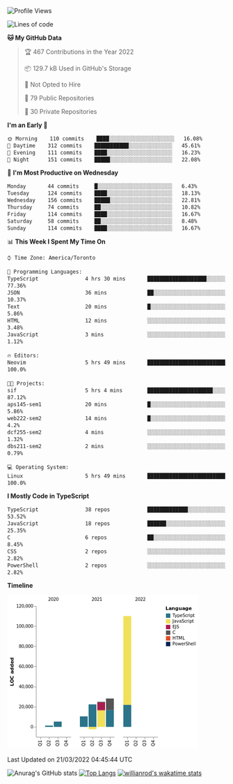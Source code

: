 <!--START_SECTION:waka-->
![Profile Views](http://img.shields.io/badge/Profile%20Views-16-blue)

![Lines of code](https://img.shields.io/badge/From%20Hello%20World%20I%27ve%20Written-200%20Thousand%20lines%20of%20code-blue)

**🐱 My GitHub Data** 

> 🏆 467 Contributions in the Year 2022
 > 
> 📦 129.7 kB Used in GitHub's Storage 
 > 
> 🚫 Not Opted to Hire
 > 
> 📜 79 Public Repositories 
 > 
> 🔑 30 Private Repositories  
 > 
**I'm an Early 🐤** 

```text
🌞 Morning    110 commits    ████░░░░░░░░░░░░░░░░░░░░░   16.08% 
🌆 Daytime    312 commits    ███████████░░░░░░░░░░░░░░   45.61% 
🌃 Evening    111 commits    ████░░░░░░░░░░░░░░░░░░░░░   16.23% 
🌙 Night      151 commits    █████░░░░░░░░░░░░░░░░░░░░   22.08%

```
📅 **I'm Most Productive on Wednesday** 

```text
Monday       44 commits     █░░░░░░░░░░░░░░░░░░░░░░░░   6.43% 
Tuesday      124 commits    ████░░░░░░░░░░░░░░░░░░░░░   18.13% 
Wednesday    156 commits    █████░░░░░░░░░░░░░░░░░░░░   22.81% 
Thursday     74 commits     ██░░░░░░░░░░░░░░░░░░░░░░░   10.82% 
Friday       114 commits    ████░░░░░░░░░░░░░░░░░░░░░   16.67% 
Saturday     58 commits     ██░░░░░░░░░░░░░░░░░░░░░░░   8.48% 
Sunday       114 commits    ████░░░░░░░░░░░░░░░░░░░░░   16.67%

```


📊 **This Week I Spent My Time On** 

```text
⌚︎ Time Zone: America/Toronto

💬 Programming Languages: 
TypeScript               4 hrs 30 mins       ███████████████████░░░░░░   77.36% 
JSON                     36 mins             ██░░░░░░░░░░░░░░░░░░░░░░░   10.37% 
Text                     20 mins             █░░░░░░░░░░░░░░░░░░░░░░░░   5.86% 
HTML                     12 mins             ░░░░░░░░░░░░░░░░░░░░░░░░░   3.48% 
JavaScript               3 mins              ░░░░░░░░░░░░░░░░░░░░░░░░░   1.12%

🔥 Editors: 
Neovim                   5 hrs 49 mins       █████████████████████████   100.0%

🐱‍💻 Projects: 
sif                      5 hrs 4 mins        █████████████████████░░░░   87.12% 
aps145-sem1              20 mins             █░░░░░░░░░░░░░░░░░░░░░░░░   5.86% 
web222-sem2              14 mins             █░░░░░░░░░░░░░░░░░░░░░░░░   4.2% 
dcf255-sem2              4 mins              ░░░░░░░░░░░░░░░░░░░░░░░░░   1.32% 
dbs211-sem2              2 mins              ░░░░░░░░░░░░░░░░░░░░░░░░░   0.79%

💻 Operating System: 
Linux                    5 hrs 49 mins       █████████████████████████   100.0%

```

**I Mostly Code in TypeScript** 

```text
TypeScript               38 repos            █████████████░░░░░░░░░░░░   53.52% 
JavaScript               18 repos            ██████░░░░░░░░░░░░░░░░░░░   25.35% 
C                        6 repos             ██░░░░░░░░░░░░░░░░░░░░░░░   8.45% 
CSS                      2 repos             ░░░░░░░░░░░░░░░░░░░░░░░░░   2.82% 
PowerShell               2 repos             ░░░░░░░░░░░░░░░░░░░░░░░░░   2.82%

```


**Timeline**

![Chart not found](https://raw.githubusercontent.com/wise-introvert/wise-introvert/master/charts/bar_graph.png) 


 Last Updated on 21/03/2022 04:45:44 UTC
<!--END_SECTION:waka-->

![Anurag's GitHub stats](https://github-readme-stats.vercel.app/api?username=wise-introvert&count_private=true&show_icons=true)
[![Top Langs](https://github-readme-stats.vercel.app/api/top-langs/?username=wise-introvert&langs_count=10)](https://github.com/anuraghazra/github-readme-stats)
[![willianrod's wakatime stats](https://github-readme-stats.vercel.app/api/wakatime?username=wiseintrovert)](https://github.com/anuraghazra/github-readme-stats)
